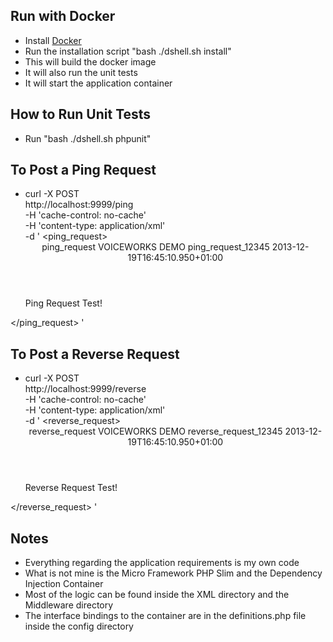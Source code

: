 ## Run with Docker
- Install [Docker](https://docs.docker.com/engine/installation)
- Run the installation script "bash ./dshell.sh install"
- This will build the docker image
- It will also run the unit tests
- It will start the application container

## How to Run Unit Tests
- Run "bash ./dshell.sh phpunit"

## To Post a Ping Request
- curl -X POST \
  http://localhost:9999/ping \
  -H 'cache-control: no-cache' \
  -H 'content-type: application/xml' \
  -d '<?xml version="1.0" encoding="UTF-8"?>
<ping_request>
  <header>
    <type>ping_request</type>
    <sender>VOICEWORKS</sender>
    <recipient>DEMO</recipient>
    <reference>ping_request_12345</reference>
    <timestamp>2013-12-19T16:45:10.950+01:00</timestamp>
  </header>
  <body>
    <echo>Ping Request Test!</echo>
  </body>
</ping_request>
'

## To Post a Reverse Request
- curl -X POST \
  http://localhost:9999/reverse \
  -H 'cache-control: no-cache' \
  -H 'content-type: application/xml' \
  -d '<?xml version="1.0" encoding="UTF-8"?>
<reverse_request>
  <header>
    <type>reverse_request</type>
    <sender>VOICEWORKS</sender>
    <recipient>DEMO</recipient>
    <reference>reverse_request_12345</reference>
    <timestamp>2013-12-19T16:45:10.950+01:00</timestamp>
  </header>
  <body>
    <string>Reverse Request Test!</string>
  </body>
</reverse_request>
'

## Notes
- Everything regarding the application requirements is my own code
- What is not mine is the Micro Framework PHP Slim and the Dependency Injection Container
- Most of the logic can be found inside the XML directory and the Middleware directory
- The interface bindings to the container are in the definitions.php file inside the config directory